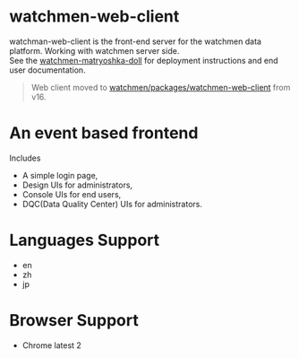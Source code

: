 # watchmen-web-client

watchman-web-client is the front-end server for the watchmen data platform. Working with watchmen server side.  
See the <a href="https://github.com/Indexical-Metrics-Measure-Advisory/watchmen-matryoshka-doll/">watchmen-matryoshka-doll</a> for
deployment instructions and end user documentation.

> Web client moved to [watchmen/packages/watchmen-web-client](https://github.com/Indexical-Metrics-Measure-Advisory/watchmen/tree/main/packages/watchmen-web-client) from v16.

# An event based frontend

Includes

- A simple login page,
- Design UIs for administrators,
- Console UIs for end users,
- DQC(Data Quality Center) UIs for administrators.

# Languages Support

- en
- zh
- jp

# Browser Support

- Chrome latest 2
